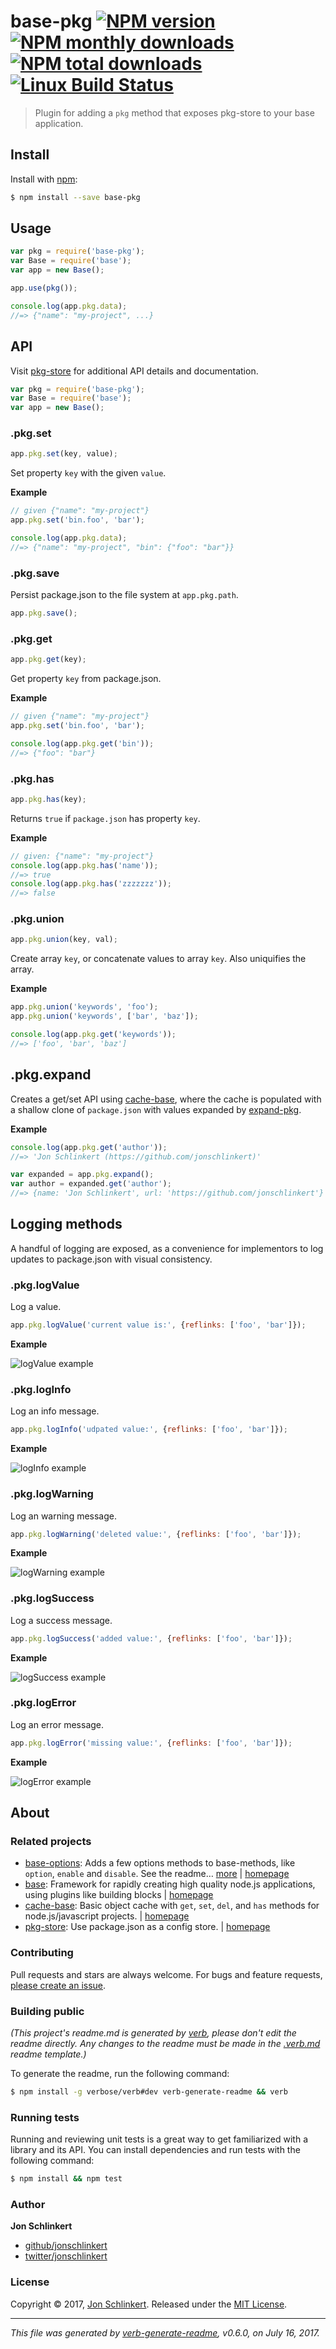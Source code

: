 # base-pkg [![NPM version](https://img.shields.io/npm/v/base-pkg.svg?style=flat)](https://www.npmjs.com/package/base-pkg) [![NPM monthly downloads](https://img.shields.io/npm/dm/base-pkg.svg?style=flat)](https://npmjs.org/package/base-pkg) [![NPM total downloads](https://img.shields.io/npm/dt/base-pkg.svg?style=flat)](https://npmjs.org/package/base-pkg) [![Linux Build Status](https://img.shields.io/travis/node-base/base-pkg.svg?style=flat&label=Travis)](https://travis-ci.org/node-base/base-pkg)

> Plugin for adding a `pkg` method that exposes pkg-store to your base application.

## Install

Install with [npm](https://www.npmjs.com/):

```sh
$ npm install --save base-pkg
```

## Usage

```js
var pkg = require('base-pkg');
var Base = require('base');
var app = new Base();

app.use(pkg());

console.log(app.pkg.data);
//=> {"name": "my-project", ...}
```

## API

Visit [pkg-store](https://github.com/jonschlinkert/pkg-store) for additional API details and documentation.

```js
var pkg = require('base-pkg');
var Base = require('base');
var app = new Base();
```

### .pkg.set

```js
app.pkg.set(key, value);
```

Set property `key` with the given `value`.

**Example**

```js
// given {"name": "my-project"}
app.pkg.set('bin.foo', 'bar');

console.log(app.pkg.data);
//=> {"name": "my-project", "bin": {"foo": "bar"}}
```

### .pkg.save

Persist package.json to the file system at `app.pkg.path`.

```js
app.pkg.save();
```

### .pkg.get

```js
app.pkg.get(key);
```

Get property `key` from package.json.

**Example**

```js
// given {"name": "my-project"}
app.pkg.set('bin.foo', 'bar');

console.log(app.pkg.get('bin'));
//=> {"foo": "bar"}
```

### .pkg.has

```js
app.pkg.has(key);
```

Returns `true` if `package.json` has property `key`.

**Example**

```js
// given: {"name": "my-project"}
console.log(app.pkg.has('name'));
//=> true
console.log(app.pkg.has('zzzzzzz'));
//=> false
```

### .pkg.union

```js
app.pkg.union(key, val);
```

Create array `key`, or concatenate values to array `key`. Also uniquifies the array.

**Example**

```js
app.pkg.union('keywords', 'foo');
app.pkg.union('keywords', ['bar', 'baz']);

console.log(app.pkg.get('keywords'));
//=> ['foo', 'bar', 'baz']
```

## .pkg.expand

Creates a get/set API using [cache-base](https://github.com/jonschlinkert/cache-base), where the cache is populated with a shallow clone of `package.json` with values expanded by [expand-pkg](https://github.com/jonschlinkert/expand-pkg).

**Example**

```js
console.log(app.pkg.get('author'));
//=> 'Jon Schlinkert (https://github.com/jonschlinkert)'

var expanded = app.pkg.expand();
var author = expanded.get('author');
//=> {name: 'Jon Schlinkert', url: 'https://github.com/jonschlinkert'}
```

## Logging methods

A handful of logging are exposed, as a convenience for implementors to log updates to package.json with visual consistency.

### .pkg.logValue

Log a value.

```js
app.pkg.logValue('current value is:', {reflinks: ['foo', 'bar']});
```

**Example**

![logValue example](assets/log-value.jpg)

### .pkg.logInfo

Log an info message.

```js
app.pkg.logInfo('udpated value:', {reflinks: ['foo', 'bar']});
```

**Example**

![logInfo example](assets/log-info.jpg)

### .pkg.logWarning

Log an warning message.

```js
app.pkg.logWarning('deleted value:', {reflinks: ['foo', 'bar']});
```

**Example**

![logWarning example](assets/log-warning.jpg)

### .pkg.logSuccess

Log a success message.

```js
app.pkg.logSuccess('added value:', {reflinks: ['foo', 'bar']});
```

**Example**

![logSuccess example](assets/log-success.jpg)

### .pkg.logError

Log an error message.

```js
app.pkg.logError('missing value:', {reflinks: ['foo', 'bar']});
```

**Example**

![logError example](assets/log-error.jpg)

## About

### Related projects

* [base-options](https://www.npmjs.com/package/base-options): Adds a few options methods to base-methods, like `option`, `enable` and `disable`. See the readme… [more](https://github.com/jonschlinkert/base-options) | [homepage](https://github.com/jonschlinkert/base-options "Adds a few options methods to base-methods, like `option`, `enable` and `disable`. See the readme for the full API.")
* [base](https://www.npmjs.com/package/base): Framework for rapidly creating high quality node.js applications, using plugins like building blocks | [homepage](https://github.com/node-base/base "Framework for rapidly creating high quality node.js applications, using plugins like building blocks")
* [cache-base](https://www.npmjs.com/package/cache-base): Basic object cache with `get`, `set`, `del`, and `has` methods for node.js/javascript projects. | [homepage](https://github.com/jonschlinkert/cache-base "Basic object cache with `get`, `set`, `del`, and `has` methods for node.js/javascript projects.")
* [pkg-store](https://www.npmjs.com/package/pkg-store): Use package.json as a config store. | [homepage](https://github.com/jonschlinkert/pkg-store "Use package.json as a config store.")

### Contributing

Pull requests and stars are always welcome. For bugs and feature requests, [please create an issue](../../issues/new).

### Building public

_(This project's readme.md is generated by [verb](https://github.com/verbose/verb-generate-readme), please don't edit the readme directly. Any changes to the readme must be made in the [.verb.md](.verb.md) readme template.)_

To generate the readme, run the following command:

```sh
$ npm install -g verbose/verb#dev verb-generate-readme && verb
```

### Running tests

Running and reviewing unit tests is a great way to get familiarized with a library and its API. You can install dependencies and run tests with the following command:

```sh
$ npm install && npm test
```

### Author

**Jon Schlinkert**

* [github/jonschlinkert](https://github.com/jonschlinkert)
* [twitter/jonschlinkert](https://twitter.com/jonschlinkert)

### License

Copyright © 2017, [Jon Schlinkert](https://github.com/jonschlinkert).
Released under the [MIT License](LICENSE).

***

_This file was generated by [verb-generate-readme](https://github.com/verbose/verb-generate-readme), v0.6.0, on July 16, 2017._

